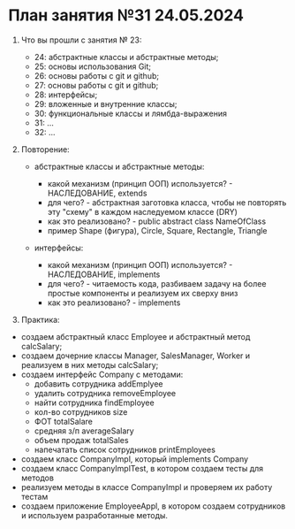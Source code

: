 

# План занятия №31 24.05.2024

1. Что вы прошли с занятия № 23:
   - 24: абстрактные классы и абстрактные методы;
   - 25: основы использования Git;
   - 26: oсновы работы с git и github;
   - 27: основы работы с git и github;
   - 28: интерфейсы;
   - 29: вложенные и внутренние классы;
   - 30: функциональные классы и лямбда-выражения
   - 31: ...
   - 32: ...

2. Повторение:
   - абстрактные классы и абстрактные методы:
     - какой механизм (принцип ООП) используется? - НАСЛЕДОВАНИЕ, extends
     - для чего? - абстрактная заготовка класса, чтобы не повторять эту "схему" в каждом наследуемом классе (DRY)
     - как это реализовано? - public abstract class NameOfClass
     - пример Shape (фигура), Circle, Square, Rectangle, Triangle
     
   - интерфейсы:
     - какой механизм (принцип ООП) используется? - НАСЛЕДОВАНИЕ, implements
     - для чего? - читаемость кода, разбиваем задачу на более простые компоненты и реализуем их сверху вниз
     - как это реализовано? - implements

3. Практика:
- создаем абстрактный класс Employee и абстрактный метод calcSalary;
- создаем дочерние классы Manager, SalesManager, Worker и реализуем в них методы calcSalary;
- создаем интерфейс Company с методами:
    - добавить сотрудника addEmplyee
    - удалить сотрудника removeEmployee
    - найти сотрудника findEmployee
    - кол-во сотрудников size
    - ФОТ totalSalare
    - средняя з/п averageSalary
    - объем продаж totalSales
    - напечатать список сотрудников printEmployees
- создаем класс CompanyImpl, который implements Company
- создаем класс CompanyImplTest, в котором создаем тесты для методов
- реализуем методы в классе CompanyImpl и проверяем их работу тестам
- создаем приложение EmployeeAppl, в котором создаем сотрудников и используем разработанные методы.